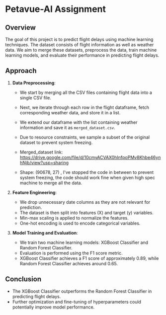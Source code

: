 # Petavue-AI Assignment

## Overview

The goal of this project is to predict flight delays using machine learning techniques. The dataset consists of flight information as well as weather data. We aim to merge these datasets, preprocess the data, train machine learning models, and evaluate their performance in predicting flight delays.

## Approach

1. **Data Preprocessing**:
    - We start by merging all the CSV files containing flight data into a single CSV file.
    - Next, we iterate through each row in the flight dataframe, fetch corresponding weather data, and store it in a list.
    - We extend our dataframe with the list containing weather information and save it as `merged_dataset.csv`.
    - Due to resource constraints, we sample a subset of the original dataset to prevent system freezing.
  
    - Merged_dataset link: https://drive.google.com/file/d/10cmyACVAX0hInfpoPMv8Khbe46ynhNjb/view?usp=sharing
    - Shape: (90678, 27) , I've stopped the code in between to prevent system freezing, the code should work fine when given high spec machine to merge all the data. 

2. **Feature Engineering**:
    - We drop unnecessary date columns as they are not relevant for prediction.
    - The dataset is then split into features (X) and target (y) variables.
    - Min-max scaling is applied to normalize the features.
    - One-hot encoding is used to encode categorical variables.

3. **Model Training and Evaluation**:
    - We train two machine learning models: XGBoost Classifier and Random Forest Classifier.
    - Evaluation is performed using the F1 score metric.
    - XGBoost Classifier achieves a F1 score of approximately 0.89, while Random Forest Classifier achieves around 0.65.

## Conclusion

- The XGBoost Classifier outperforms the Random Forest Classifier in predicting flight delays.
- Further optimization and fine-tuning of hyperparameters could potentially improve model performance.

